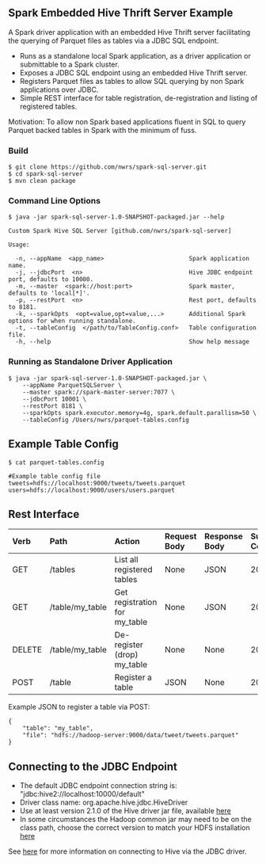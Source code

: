 ## Spark Embedded Hive Thrift Server Example

A Spark driver application with an embedded Hive Thrift server facilitating the querying of Parquet files as tables via a JDBC SQL endpoint. 

* Runs as a standalone local Spark application, as a driver application or submittable to a Spark cluster.  
* Exposes a JDBC SQL endpoint using an embedded Hive Thrift server.
* Registers Parquet files as tables to allow SQL querying by non Spark applications over JDBC.
* Simple REST interface for table registration, de-registration and listing of registered tables.

Motivation: To allow non Spark based applications fluent in SQL to query Parquet backed tables in Spark with the minimum of fuss.

### Build
```
$ git clone https://github.com/nwrs/spark-sql-server.git
$ cd spark-sql-server
$ mvn clean package
```

### Command Line Options
```
$ java -jar spark-sql-server-1.0-SNAPSHOT-packaged.jar --help

Custom Spark Hive SQL Server [github.com/nwrs/spark-sql-server]

Usage:

  -n, --appName  <app_name>                        Spark application name.
  -j, --jdbcPort  <n>                              Hive JDBC endpoint port, defaults to 10000.
  -m, --master  <spark://host:port>                Spark master, defaults to 'local[*]'.
  -p, --restPort  <n>                              Rest port, defaults to 8181.
  -k, --sparkOpts  <opt=value,opt=value,...>       Additional Spark options for when running standalone.
  -t, --tableConfig  </path/to/TableConfig.conf>   Table configuration file.
  -h, --help                                       Show help message
```

### Running as Standalone Driver Application
```
$ java -jar spark-sql-server-1.0-SNAPSHOT-packaged.jar \
    --appName ParquetSQLServer \
    --master spark://spark-master-server:7077 \
    --jdbcPort 10001 \
    --restPort 8181 \
    --sparkOpts spark.executor.memory=4g, spark.default.parallism=50 \
    --tableConfig /Users/nwrs/parquet-tables.config
```  
## Example Table Config
```
$ cat parquet-tables.config

#Example table config file
tweets=hdfs://localhost:9000/tweets/tweets.parquet
users=hdfs://localhost:9000/users/users.parquet 

```
## Rest Interface

| Verb          | Path            |         Action             | Request Body | Response Body | Success Code |
| :------------- | :--------------- | :-------------------------- | :--- | :--- | :--- |
| GET           | /tables         | List all registered tables | None | JSON | 200 |
| GET           | /table/my_table | Get registration for my_table | None | JSON |  200 |
| DELETE        | /table/my_table | De-register (drop) my_table| None | None | 202 |
| POST          | /table          | Register a table | JSON | None | 202 |

Example JSON to register a table via POST:
```
{
    "table": "my_table",
    "file": "hdfs://hadoop-server:9000/data/tweet/tweets.parquet"
}
```

## Connecting to the JDBC Endpoint
 
* The default JDBC endpoint connection string is: "jdbc:hive2://localhost:10000/default"
* Driver class name: org.apache.hive.jdbc.HiveDriver
* Use at least version 2.1.0 of the Hive driver jar file, available [here](http://www.mvnrepository.com/artifact/org.apache.hive/hive-jdbc)
* In some circumstances the Hadoop common jar may need to be on the class path, choose the correct version to match your HDFS installation [here](https://mvnrepository.com/artifact/org.apache.hadoop/hadoop-common)

See [here](https://cwiki.apache.org/confluence/display/Hive/HiveServer2+Clients#HiveServer2Clients-JDBC) for more information on connecting to Hive via the JDBC driver.



